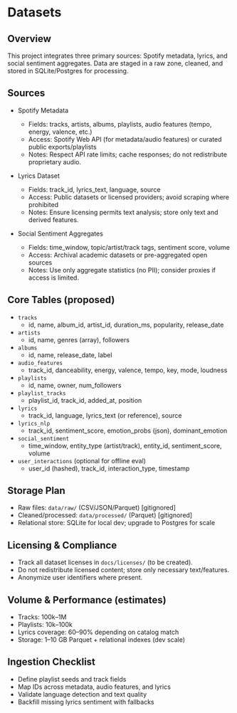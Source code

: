 # Datasets

## Overview
This project integrates three primary sources: Spotify metadata, lyrics, and social sentiment aggregates. Data are staged in a raw zone, cleaned, and stored in SQLite/Postgres for processing.

## Sources
- Spotify Metadata
  - Fields: tracks, artists, albums, playlists, audio features (tempo, energy, valence, etc.)
  - Access: Spotify Web API (for metadata/audio features) or curated public exports/playlists
  - Notes: Respect API rate limits; cache responses; do not redistribute proprietary audio.

- Lyrics Dataset
  - Fields: track_id, lyrics_text, language, source
  - Access: Public datasets or licensed providers; avoid scraping where prohibited
  - Notes: Ensure licensing permits text analysis; store only text and derived features.

- Social Sentiment Aggregates
  - Fields: time_window, topic/artist/track tags, sentiment score, volume
  - Access: Archival academic datasets or pre-aggregated open sources
  - Notes: Use only aggregate statistics (no PII); consider proxies if access is limited.

## Core Tables (proposed)
- `tracks`
  - id, name, album_id, artist_id, duration_ms, popularity, release_date
- `artists`
  - id, name, genres (array), followers
- `albums`
  - id, name, release_date, label
- `audio_features`
  - track_id, danceability, energy, valence, tempo, key, mode, loudness
- `playlists`
  - id, name, owner, num_followers
- `playlist_tracks`
  - playlist_id, track_id, added_at, position
- `lyrics`
  - track_id, language, lyrics_text (or reference), source
- `lyrics_nlp`
  - track_id, sentiment_score, emotion_probs (json), dominant_emotion
- `social_sentiment`
  - time_window, entity_type (artist/track), entity_id, sentiment_score, volume
- `user_interactions` (optional for offline eval)
  - user_id (hashed), track_id, interaction_type, timestamp

## Storage Plan
- Raw files: `data/raw/` (CSV/JSON/Parquet) [gitignored]
- Cleaned/processed: `data/processed/` (Parquet) [gitignored]
- Relational store: SQLite for local dev; upgrade to Postgres for scale

## Licensing & Compliance
- Track all dataset licenses in `docs/licenses/` (to be created).
- Do not redistribute licensed content; store only necessary text/features.
- Anonymize user identifiers where present.

## Volume & Performance (estimates)
- Tracks: 100k–1M
- Playlists: 10k–100k
- Lyrics coverage: 60–90% depending on catalog match
- Storage: 1–10 GB Parquet + relational indexes (dev scale)

## Ingestion Checklist
- Define playlist seeds and track fields
- Map IDs across metadata, audio features, and lyrics
- Validate language detection and text quality
- Backfill missing lyrics sentiment with fallbacks
